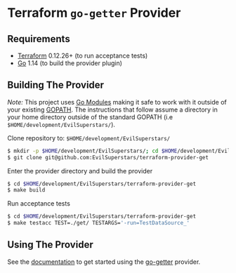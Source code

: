 Terraform `go-getter` Provider
==============================

Requirements
------------

-	[Terraform](https://www.terraform.io/downloads.html) 0.12.26+ (to run acceptance tests)
-	[Go](https://golang.org/doc/install) 1.14 (to build the provider plugin)

Building The Provider
---------------------

*Note:* This project uses [Go Modules](https://blog.golang.org/using-go-modules) making it safe to work with it outside of your existing [GOPATH](http://golang.org/doc/code.html#GOPATH). The instructions that follow assume a directory in your home directory outside of the standard GOPATH (i.e `$HOME/development/EvilSuperstars/`).

Clone repository to: `$HOME/development/EvilSuperstars/`

```sh
$ mkdir -p $HOME/development/EvilSuperstars/; cd $HOME/development/EvilSuperstars/
$ git clone git@github.com:EvilSuperstars/terraform-provider-get
```

Enter the provider directory and build the provider

```sh
$ cd $HOME/development/EvilSuperstars/terraform-provider-get
$ make build
```

Run acceptance tests

```sh
$ cd $HOME/development/EvilSuperstars/terraform-provider-get
$ make testacc TEST=./get/ TESTARGS='-run=TestDataSource_'
```

Using The Provider
------------------

See the [documentation](using.md) to get started using the [go-getter](https://github.com/EvilSuperstars/terraform-provider-get) provider.
